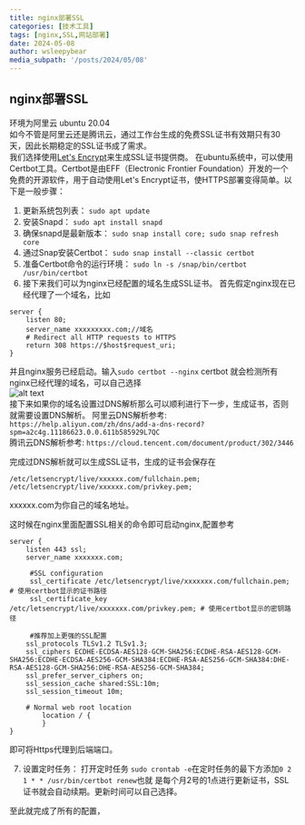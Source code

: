 ```yaml
---
title: nginx部署SSL
categories: [技术工具]
tags: [nginx,SSL,网站部署]
date: 2024-05-08
author: wsleepybear
media_subpath: '/posts/2024/05/08'
---
```




## nginx部署SSL
环境为阿里云 ubuntu 20.04  
如今不管是阿里云还是腾讯云，通过工作台生成的免费SSL证书有效期只有30天，因此长期稳定的SSL证书成了需求。  
我们选择使用[Let's Encrypt](https://letsencrypt.org/)来生成SSL证书提供商。
在ubuntu系统中，可以使用Certbot工具。Certbot是由EFF（Electronic Frontier Foundation）开发的一个免费的开源软件，用于自动使用Let's Encrypt证书，使HTTPS部署变得简单。以下是一般步骤：
1. 更新系统包列表：
   ``sudo apt update``
2. 安装Snapd：
   ``sudo apt install snapd``
3. 确保snapd是最新版本：
   ``sudo snap install core; sudo snap refresh core``
4. 通过Snap安装Certbot：
   ``sudo snap install --classic certbot``
5. 准备Certbot命令的运行环境：
   ``sudo ln -s /snap/bin/certbot /usr/bin/certbot``
6. 接下来我们可以为nginx已经配置的域名生成SSL证书。
   首先假定nginx现在已经代理了一个域名，比如
```nginx
server {
    listen 80;
    server_name xxxxxxxxx.com;//域名
    # Redirect all HTTP requests to HTTPS
    return 308 https://$host$request_uri;
}
```
并且nginx服务已经启动。输入``sudo certbot --nginx``
certbot 就会检测所有nginx已经代理的域名，可以自己选择  
![alt text](certbotnginx域名选择.png)  
接下来如果你的域名设置过DNS解析那么可以顺利进行下一步，生成证书，否则就需要设置DNS解析。
阿里云DNS解析参考:
``https://help.aliyun.com/zh/dns/add-a-dns-record?spm=a2c4g.11186623.0.0.611b585929L7QC``  
腾讯云DNS解析参考:
``https://cloud.tencent.com/document/product/302/3446``

完成过DNS解析就可以生成SSL证书，生成的证书会保存在
```
/etc/letsencrypt/live/xxxxxx.com/fullchain.pem; 
/etc/letsencrypt/live/xxxxxx.com/privkey.pem;
``` 
xxxxxx.com为你自己的域名地址。

这时候在nginx里面配置SSL相关的命令即可启动nginx,配置参考
```nginx
server {
    listen 443 ssl;
    server_name xxxxxxx.com;

     #SSL configuration
     ssl_certificate /etc/letsencrypt/live/xxxxxxx.com/fullchain.pem; # 使用certbot显示的证书路径
     ssl_certificate_key /etc/letsencrypt/live/xxxxxxx.com/privkey.pem; # 使用certbot显示的密钥路径

     #推荐加上更强的SSL配置
    ssl_protocols TLSv1.2 TLSv1.3;
    ssl_ciphers ECDHE-ECDSA-AES128-GCM-SHA256:ECDHE-RSA-AES128-GCM-SHA256:ECDHE-ECDSA-AES256-GCM-SHA384:ECDHE-RSA-AES256-GCM-SHA384:DHE-RSA-AES128-GCM-SHA256:DHE-RSA-AES256-GCM-SHA384;
    ssl_prefer_server_ciphers on;
    ssl_session_cache shared:SSL:10m;
    ssl_session_timeout 10m;

    # Normal web root location
        location / {
        }
}
```
即可将Https代理到后端端口。


7. 设置定时任务：
   打开定时任务
   ``sudo crontab -e``在定时任务的最下方添加``0 2 1 * * /usr/bin/certbot renew``也就 是每个月2号的1点进行更新证书，SSL证书就会自动续期。更新时间可以自己选择。    

至此就完成了所有的配置，
 